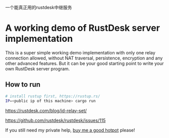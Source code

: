 一个能真正用的rustdesk中继服务
# A working demo of RustDesk server implementation
This is a super simple working demo implementation with only one relay connection allowed, without NAT traversal, persistence, encryption and any other advanced features. But it can be your good starting point to write your own RustDesk server program. 

## How to run
```bash
# install rustup first, https://rustup.rs/
IP=<public ip of this machine> cargo run
```

https://rustdesk.com/blog/id-relay-set/

https://github.com/rustdesk/rustdesk/issues/115

If you still need my private help, [buy me a good hotpot](https://github.com/sponsors/rustdesk/sponsorships?sponsor=rustdesk&tier_id=84000&preview=false) please!
